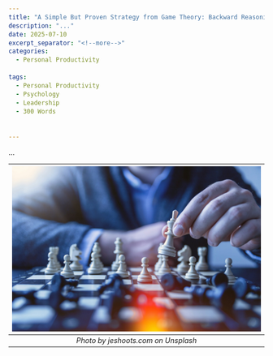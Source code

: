 ```yaml
---
title: "A Simple But Proven Strategy from Game Theory: Backward Reasoning"
description: "..."
date: 2025-07-10
excerpt_separator: "<!--more-->"
categories:
  - Personal Productivity

tags:
  - Personal Productivity
  - Psychology
  - Leadership
  - 300 Words


---
```


...

| ![image](/assets/images/jeshoots-com-chess-unsplash.jpg) |
|:--:|
| *Photo by jeshoots.com on Unsplash* |

